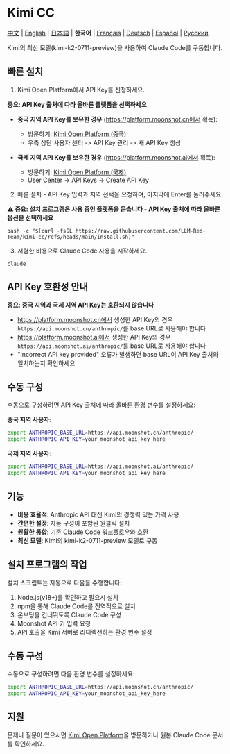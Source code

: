# Kimi CC

[中文](README.md) | [English](README_EN.md) | [日本語](README_JA.md) | **한국어** | [Français](README_FR.md) | [Deutsch](README_DE.md) | [Español](README_ES.md) | [Русский](README_RU.md)

Kimi의 최신 모델(kimi-k2-0711-preview)을 사용하여 Claude Code를 구동합니다.

## 빠른 설치

1. Kimi Open Platform에서 API Key를 신청하세요.

**중요: API Key 출처에 따라 올바른 플랫폼을 선택하세요**

- **중국 지역 API Key를 보유한 경우** (https://platform.moonshot.cn에서 획득):
  - 방문하기: [Kimi Open Platform (중국)](https://platform.moonshot.cn/)
  - 우측 상단 사용자 센터 -> API Key 관리 -> 새 API Key 생성

- **국제 지역 API Key를 보유한 경우** (https://platform.moonshot.ai에서 획득):
  - 방문하기: [Kimi Open Platform (국제)](https://platform.moonshot.ai/)
  - User Center -> API Keys -> Create API Key

2. 빠른 설치 - API Key 입력과 지역 선택을 요청하며, 마지막에 Enter를 눌러주세요.

**⚠️ 중요: 설치 프로그램은 사용 중인 플랫폼을 묻습니다 - API Key 출처에 따라 올바른 옵션을 선택하세요**

```shell
bash -c "$(curl -fsSL https://raw.githubusercontent.com/LLM-Red-Team/kimi-cc/refs/heads/main/install.sh)"
```

3. 저렴한 비용으로 Claude Code 사용을 시작하세요.

```shell
claude
```

## API Key 호환성 안내

**중요: 중국 지역과 국제 지역 API Key는 호환되지 않습니다**

- https://platform.moonshot.cn에서 생성한 API Key의 경우 `https://api.moonshot.cn/anthropic/`를 base URL로 사용해야 합니다
- https://platform.moonshot.ai에서 생성한 API Key의 경우 `https://api.moonshot.ai/anthropic/`를 base URL로 사용해야 합니다
- "Incorrect API key provided" 오류가 발생하면 base URL이 API Key 출처와 일치하는지 확인하세요

## 수동 구성

수동으로 구성하려면 API Key 출처에 따라 올바른 환경 변수를 설정하세요:

**중국 지역 사용자:**
```bash
export ANTHROPIC_BASE_URL=https://api.moonshot.cn/anthropic/
export ANTHROPIC_API_KEY=your_moonshot_api_key_here
```

**국제 지역 사용자:**
```bash
export ANTHROPIC_BASE_URL=https://api.moonshot.ai/anthropic/
export ANTHROPIC_API_KEY=your_moonshot_api_key_here
```

## 기능

- **비용 효율적**: Anthropic API 대신 Kimi의 경쟁력 있는 가격 사용
- **간편한 설정**: 자동 구성이 포함된 원클릭 설치
- **원활한 통합**: 기존 Claude Code 워크플로우와 호환
- **최신 모델**: Kimi의 kimi-k2-0711-preview 모델로 구동

## 설치 프로그램의 작업

설치 스크립트는 자동으로 다음을 수행합니다:
1. Node.js(v18+)를 확인하고 필요시 설치
2. npm을 통해 Claude Code를 전역적으로 설치
3. 온보딩을 건너뛰도록 Claude Code 구성
4. Moonshot API 키 입력 요청
5. API 호출을 Kimi 서버로 리디렉션하는 환경 변수 설정

## 수동 구성

수동으로 구성하려면 다음 환경 변수를 설정하세요:

```bash
export ANTHROPIC_BASE_URL=https://api.moonshot.cn/anthropic/
export ANTHROPIC_API_KEY=your_moonshot_api_key_here
```

## 지원

문제나 질문이 있으시면 [Kimi Open Platform](https://platform.moonshot.cn/)을 방문하거나 원본 Claude Code 문서를 확인하세요. 